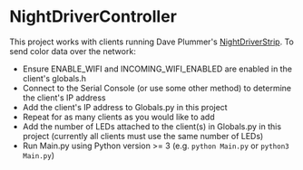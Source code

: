 # NightDriverController

This project works with clients running Dave Plummer's [NightDriverStrip](https://github.com/PlummersSoftwareLLC/NightDriverStrip). To send color data over the network:
- Ensure ENABLE_WIFI and INCOMING_WIFI_ENABLED are enabled in the client's globals.h
- Connect to the Serial Console (or use some other method) to determine the client's IP address
- Add the client's IP address to Globals.py in this project
- Repeat for as many clients as you would like to add
- Add the number of LEDs attached to the client(s) in Globals.py in this project (currently all clients must use the same number of LEDs)
- Run Main.py using Python version >= 3 (e.g. ```python Main.py``` or ```python3 Main.py```)
